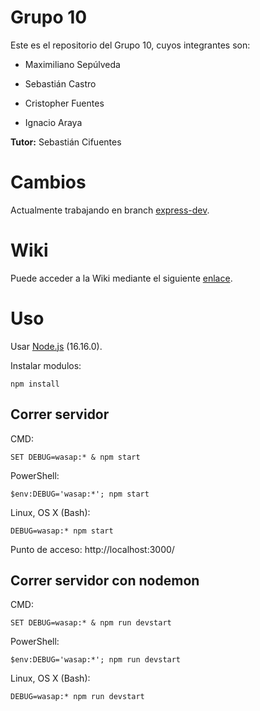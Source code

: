 # Grupo 10

Este es el repositorio del Grupo 10, cuyos integrantes son:

* Maximiliano Sepúlveda

* Sebastián Castro

* Cristopher Fuentes

* Ignacio Araya

**Tutor:** Sebastián Cifuentes

# Cambios

Actualmente trabajando en branch [express-dev](https://github.com/INGESO-2023-1/grupo_10/tree/express-dev).

# Wiki

Puede acceder a la Wiki mediante el siguiente [enlace](https://github.com/INGESO-2023-1/grupo_10/wiki).

# Uso

Usar [Node.js](https://nodejs.org/en) (16.16.0).

Instalar modulos:
```
npm install
```

## Correr servidor

CMD:
```
SET DEBUG=wasap:* & npm start
```

PowerShell:
```
$env:DEBUG='wasap:*'; npm start
```

Linux, OS X (Bash):
```
DEBUG=wasap:* npm start
```

Punto de acceso: http://localhost:3000/

## Correr servidor con nodemon

CMD:
```
SET DEBUG=wasap:* & npm run devstart
```

PowerShell:
```
$env:DEBUG='wasap:*'; npm run devstart
```

Linux, OS X (Bash):
```
DEBUG=wasap:* npm run devstart
```
